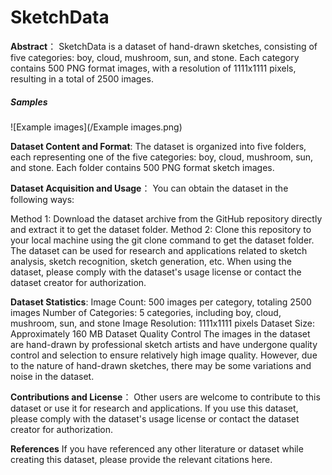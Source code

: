 # SketchData

**Abstract**：
SketchData is a dataset of hand-drawn sketches, consisting of five categories: boy, cloud, mushroom, sun, and stone. Each category contains 500 PNG format images, with a resolution of 1111x1111 pixels, resulting in a total of 2500 images.

##### Samples

![Example images](/Example images.png)

**Dataset Content and Format**:
The dataset is organized into five folders, each representing one of the five categories: boy, cloud, mushroom, sun, and stone. Each folder contains 500 PNG format sketch images.

**Dataset Acquisition and Usage**：
You can obtain the dataset in the following ways:

Method 1: Download the dataset archive from the GitHub repository directly and extract it to get the dataset folder.
Method 2: Clone this repository to your local machine using the git clone command to get the dataset folder.
The dataset can be used for research and applications related to sketch analysis, sketch recognition, sketch generation, etc. When using the dataset, please comply with the dataset's usage license or contact the dataset creator for authorization.

**Dataset Statistics**:
Image Count: 500 images per category, totaling 2500 images
Number of Categories: 5 categories, including boy, cloud, mushroom, sun, and stone
Image Resolution: 1111x1111 pixels
Dataset Size: Approximately 160 MB
Dataset Quality Control
The images in the dataset are hand-drawn by professional sketch artists and have undergone quality control and selection to ensure relatively high image quality. However, due to the nature of hand-drawn sketches, there may be some variations and noise in the dataset.


**Contributions and License**：
Other users are welcome to contribute to this dataset or use it for research and applications. If you use this dataset, please comply with the dataset's usage license or contact the dataset creator for authorization.

**References**
If you have referenced any other literature or dataset while creating this dataset, please provide the relevant citations here.